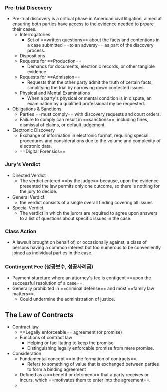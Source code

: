 ### Pre-trial Discovery
- Pre-trial discovery is a critical phase in American civil litigation, aimed at ensuring both parties have access to the evidence needed to prpare their cases.
	- Interrogatories
		- Set of ==written questions== about the facts and contentions in a case submitted ==to an adversy== as part of the discovery process.
	- Dispositions
	- Requests for ==Production==
		- Demands for documents, electronic records, or other tangible evidence
	- Requests for ==Admission==
		- Requests that the other party admit the truth of certain facts, simplifying the trial by narrowing down contested issues.
	- Physical and Mental Examinations
		- When a party's physical or mental condition is in dispute, an examination by a qualified professional my be requested.
- Obligations & Sanctions
	- Parties ==must comply== with discovery requests and court orders.
	- Failure to comply can result in ==sanctions==, including fines, dismissal of claims, or default judgement.
- Electronic Discovery
	- Exchange of information in electronic format, requiring special procedures and considerations due to the volume and complexity of electronic data.
	- ==Digital Forensics==
### Jury's Verdict
- Directed Verdict
	- The verdict entered ==by the judge== because, upon the evidence presented  the law permits only one outcome, so there is nothing for the jury to decide.
- General Verdict
	- the verdict consists of a single overall finding covering all issues
- Special Verdict
	- The verdict in which the jurors are required to agree upon answers to a list of questions about specific issues in the case.
### Class Action
- A lawsuit brought on behalf of, or occasionally against, a class of persons having a common interest but too numerous to be conveniently joined as individual parties in the case.
### Contingent Fee (성공보수, 성공사례금)
- Payment sturcture where an attorney's fee is contigent ==upon the successful resolution of a case==.
- Generally prohibited in ==criminal defense== and most ==family law matters==.
	- Could undermine the administration of justice.


## The Law of Contracts
- Contract law
	- ==Legally enforceable== agreement (or promise)
	- Functions of contract law
		- Helping or facilitating to keep the promise
		- Distinguishing legally enforcable promise from mere promise.
- Consideration
	- Fundamental concept ==in the formation of contracts==.
		- Refers to something of value that is exchanged between parties to form a binding agreement
	- Defined as a ==benefit or detriment== that a party receives or incurs, which ==motivates them to enter into the agreement==.
	- 